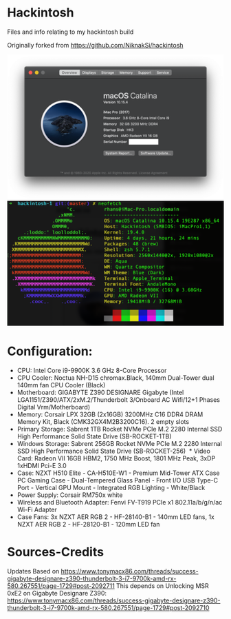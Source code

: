 # Hackintosh
Files and info relating to my hackintosh build

Originally forked from https://github.com/NiknakSi/hackintosh

<img src="About My Mac.png" width="800" />

<img src="neofetch.png" width="800" />


# Configuration:

* CPU: Intel Core i9-9900K 3.6 GHz 8-Core Processor
* CPU Cooler: Noctua NH-D15 chromax.Black, 140mm Dual-Tower dual 140mm fan CPU Cooler (Black) 
* Motherboard: GIGABYTE Z390 DESIGNARE Gigabyte (Intel LGA1151/Z390/ATX/2xM.2/Thunderbolt 3/Onboard AC Wifi/12+1 Phases Digital Vrm/Motherboard)
* Memory: Corsair LPX 32GB (2x16GB) 3200MHz C16 DDR4 DRAM Memory Kit, Black (CMK32GX4M2B3200C16). 2 empty slots
* Primary Storage: Sabrent 1TB Rocket NVMe PCIe M.2 2280 Internal SSD High Performance Solid State Drive (SB-ROCKET-1TB)
* Windows Storage: Sabrent 256GB Rocket NVMe PCIe M.2 2280 Internal SSD High Performance Solid State Drive (SB-ROCKET-256)
 * Video Card: Radeon VII 16GB HBM2, 1750 MHz Boost, 1801 MHz Peak, 3xDP 1xHDMI Pci-E 3.0 
* Case: NZXT H510 Elite - CA-H510E-W1 - Premium Mid-Tower ATX Case PC Gaming Case - Dual-Tempered Glass Panel - Front I/O USB Type-C Port - Vertical GPU Mount - Integrated RGB Lighting - White/Black
* Power Supply: Corsair RM750x white
* Wireless and Bluetooth Adapter: Fenvi FV-T919 PCIe x1 802.11a/b/g/n/ac Wi-Fi Adapter 
* Case Fans: 3x NZXT AER RGB 2 - HF-28140-B1 - 140mm LED fans, 1x NZXT AER RGB 2 - HF-28120-B1 - 120mm LED fan


# Sources-Credits

Updates Based on https://www.tonymacx86.com/threads/success-gigabyte-designare-z390-thunderbolt-3-i7-9700k-amd-rx-580.267551/page-1729#post-2092711
This depends on Unlocking MSR 0xE2 on Gigabyte Designare Z390: https://www.tonymacx86.com/threads/success-gigabyte-designare-z390-thunderbolt-3-i7-9700k-amd-rx-580.267551/page-1729#post-2092710
